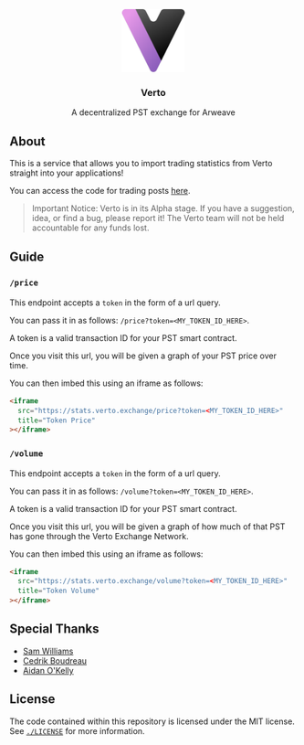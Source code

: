 <p align="center">
  <a href="https://verto.exchange">
    <img src="https://raw.githubusercontent.com/useverto/design/master/logo/logo_light.svg" alt="Verto logo (dark version)" width="110">
  </a>

  <h3 align="center">Verto</h3>

  <p align="center">
    A decentralized PST exchange for Arweave
 </p>
</p>

## About

This is a service that allows you to import trading statistics from Verto straight into your applications!

You can access the code for trading posts [here](https://github.com/useverto/trading-post).

> Important Notice: Verto is in its Alpha stage. If you have a suggestion, idea, or find a bug, please report it! The Verto team will not be held accountable for any funds lost.

## Guide

### `/price`

This endpoint accepts a `token` in the form of a url query.

You can pass it in as follows: `/price?token=<MY_TOKEN_ID_HERE>`.

A token is a valid transaction ID for your PST smart contract.

Once you visit this url, you will be given a graph of your PST price over time.

You can then imbed this using an iframe as follows:

```html
<iframe
  src="https://stats.verto.exchange/price?token=<MY_TOKEN_ID_HERE>"
  title="Token Price"
></iframe>
```

### `/volume`

This endpoint accepts a `token` in the form of a url query.

You can pass it in as follows: `/volume?token=<MY_TOKEN_ID_HERE>`.

A token is a valid transaction ID for your PST smart contract.

Once you visit this url, you will be given a graph of how much of that PST has gone through the Verto Exchange Network.

You can then imbed this using an iframe as follows:

```html
<iframe
  src="https://stats.verto.exchange/volume?token=<MY_TOKEN_ID_HERE>"
  title="Token Volume"
></iframe>
```

## Special Thanks

- [Sam Williams](https://github.com/samcamwilliams)
- [Cedrik Boudreau](https://github.com/cedriking)
- [Aidan O'Kelly](https://github.com/aidanok)

## License

The code contained within this repository is licensed under the MIT license.
See [`./LICENSE`](./LICENSE) for more information.
